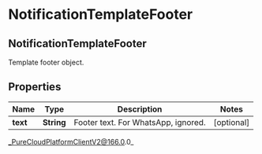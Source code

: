 # NotificationTemplateFooter

## NotificationTemplateFooter
Template footer object.

## Properties

|Name | Type | Description | Notes|
|------------ | ------------- | ------------- | -------------|
| **text** | **String** | Footer text. For WhatsApp, ignored. | [optional] |



_PureCloudPlatformClientV2@166.0.0_
